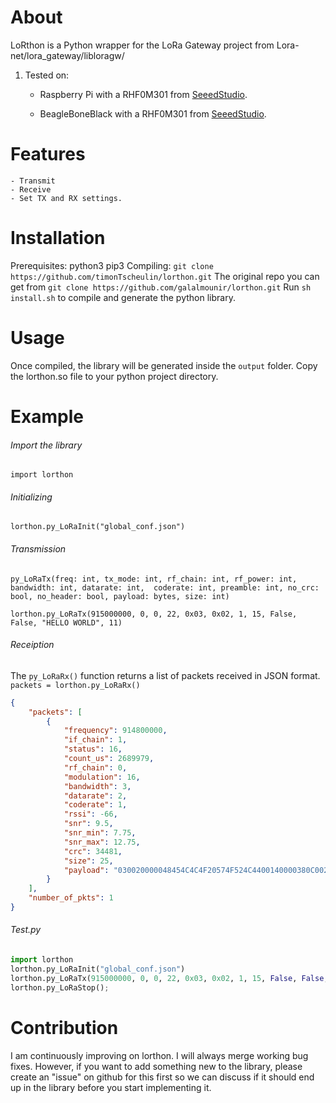 # About
LoRthon is a Python wrapper for the LoRa Gateway project from Lora-net/lora_gateway/libloragw/

1. Tested on:
	- Raspberry Pi with a RHF0M301 from [SeeedStudio](https://www.seeedstudio.com/LoRa-LoRaWAN-Gateway-915MHz-for-Raspberry-Pi-3-p-2821.html).

	- BeagleBoneBlack with a RHF0M301 from [SeeedStudio](https://www.seeedstudio.com/LoRa-LoRaWAN-Gateway-915MHz-for-Raspberry-Pi-3-p-2821.html).

# Features
	- Transmit
	- Receive
	- Set TX and RX settings.

# Installation
Prerequisites:
        python3
        pip3
Compiling: 
	```git clone https://github.com/timonTscheulin/lorthon.git```
        The original repo you can get from ```git clone https://github.com/galalmounir/lorthon.git```
	Run `sh install.sh` to compile and generate the python library.

# Usage
Once compiled, the library will be generated inside the `output` folder. Copy the lorthon.so file to your python project directory.

# Example
###### Import the library
`import lorthon`

###### Initializing
`lorthon.py_LoRaInit("global_conf.json")`

###### Transmission
`py_LoRaTx(freq: int, tx_mode: int, rf_chain: int, rf_power: int, bandwidth: int, datarate: int, 
        coderate: int, preamble: int, no_crc: bool, no_header: bool, payload: bytes, size: int)`

`lorthon.py_LoRaTx(915000000, 0, 0, 22, 0x03, 0x02, 1, 15, False, False, "HELLO WORLD", 11)`

###### Receiption 
The `py_LoRaRx()` function returns a list of packets received in JSON format.
`packets = lorthon.py_LoRaRx()`

```JSON
{
    "packets": [
        {
            "frequency": 914800000,
            "if_chain": 1,
            "status": 16,
            "count_us": 2689979,
            "rf_chain": 0,
            "modulation": 16,
            "bandwidth": 3,
            "datarate": 2,
            "coderate": 1,
            "rssi": -66,
            "snr": 9.5,
            "snr_min": 7.75,
            "snr_max": 12.75,
            "crc": 34481,
            "size": 25,
            "payload": "030020000048454C4C4F20574F524C4400140000380C002031"
        }
    ],
    "number_of_pkts": 1
}
```

###### Test.py
```python
import lorthon
lorthon.py_LoRaInit("global_conf.json")
lorthon.py_LoRaTx(915000000, 0, 0, 22, 0x03, 0x02, 1, 15, False, False, "HELLO WORLD", 11)
lorthon.py_LoRaStop();	
```

# Contribution 
I am continuously improving on lorthon. I will always merge working bug fixes. However, if you want to add something new to the library, please create an "issue" on github for this first so we can discuss if it should end up in the library before you start implementing it.
